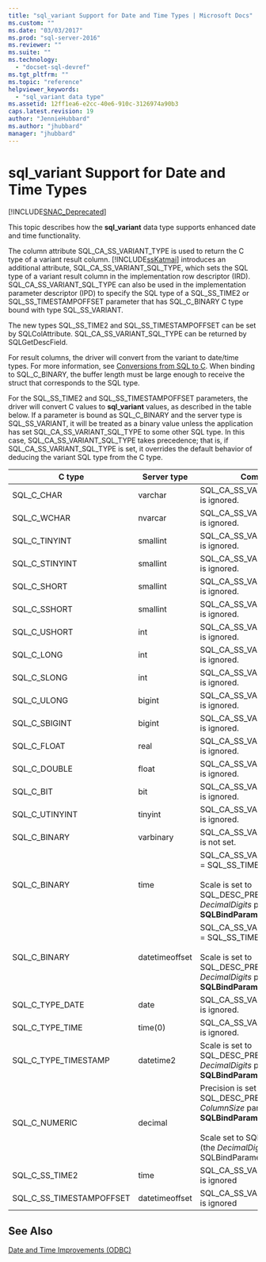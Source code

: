 ```yaml
---
title: "sql_variant Support for Date and Time Types | Microsoft Docs"
ms.custom: ""
ms.date: "03/03/2017"
ms.prod: "sql-server-2016"
ms.reviewer: ""
ms.suite: ""
ms.technology: 
  - "docset-sql-devref"
ms.tgt_pltfrm: ""
ms.topic: "reference"
helpviewer_keywords: 
  - "sql_variant data type"
ms.assetid: 12ff1ea6-e2cc-40e6-910c-3126974a90b3
caps.latest.revision: 19
author: "JennieHubbard"
ms.author: "jhubbard"
manager: "jhubbard"
---
```

# sql_variant Support for Date and Time Types
[!INCLUDE[SNAC_Deprecated](../../includes/snac-deprecated.md)]

  This topic describes how the **sql_variant** data type supports enhanced date and time functionality.  
  
 The column attribute SQL_CA_SS_VARIANT_TYPE is used to return the C type of a variant result column. [!INCLUDE[ssKatmai](../../includes/sskatmai-md.md)] introduces an additional attribute, SQL_CA_SS_VARIANT_SQL_TYPE, which sets the SQL type of a variant result column in the implementation row descriptor (IRD). SQL_CA_SS_VARIANT_SQL_TYPE can also be used in the implementation parameter descriptor (IPD) to specify the SQL type of a SQL_SS_TIME2 or SQL_SS_TIMESTAMPOFFSET parameter that has SQL_C_BINARY C type bound with type SQL_SS_VARIANT.  
  
 The new types SQL_SS_TIME2 and SQL_SS_TIMESTAMPOFFSET can be set by SQLColAttribute. SQL_CA_SS_VARIANT_SQL_TYPE can be returned by SQLGetDescField.  
  
 For result columns, the driver will convert from the variant to date/time types. For more information, see [Conversions from SQL to C](../../relational-databases/native-client-odbc-date-time/datetime-data-type-conversions-from-sql-to-c.md). When binding to SQL_C_BINARY, the buffer length must be large enough to receive the struct that corresponds to the SQL type.  
  
 For the SQL_SS_TIME2 and SQL_SS_TIMESTAMPOFFSET parameters, the driver will convert C values to **sql_variant** values, as described in the table below. If a parameter is bound as SQL_C_BINARY and the server type is SQL_SS_VARIANT, it will be treated as a binary value unless the application has set SQL_CA_SS_VARIANT_SQL_TYPE to some other SQL type. In this case, SQL_CA_SS_VARIANT_SQL_TYPE takes precedence; that is, if SQL_CA_SS_VARIANT_SQL_TYPE is set, it overrides the default behavior of deducing the variant SQL type from the C type.  
  
|C type|Server type|Comments|  
|------------|-----------------|--------------|  
|SQL_C_CHAR|varchar|SQL_CA_SS_VARIANT_SQL_TYPE is ignored.|  
|SQL_C_WCHAR|nvarcar|SQL_CA_SS_VARIANT_SQL_TYPE is ignored.|  
|SQL_C_TINYINT|smallint|SQL_CA_SS_VARIANT_SQL_TYPE is ignored.|  
|SQL_C_STINYINT|smallint|SQL_CA_SS_VARIANT_SQL_TYPE is ignored.|  
|SQL_C_SHORT|smallint|SQL_CA_SS_VARIANT_SQL_TYPE is ignored.|  
|SQL_C_SSHORT|smallint|SQL_CA_SS_VARIANT_SQL_TYPE is ignored.|  
|SQL_C_USHORT|int|SQL_CA_SS_VARIANT_SQL_TYPE is ignored.|  
|SQL_C_LONG|int|SQL_CA_SS_VARIANT_SQL_TYPE is ignored.|  
|SQL_C_SLONG|int|SQL_CA_SS_VARIANT_SQL_TYPE is ignored.|  
|SQL_C_ULONG|bigint|SQL_CA_SS_VARIANT_SQL_TYPE is ignored.|  
|SQL_C_SBIGINT|bigint|SQL_CA_SS_VARIANT_SQL_TYPE is ignored.|  
|SQL_C_FLOAT|real|SQL_CA_SS_VARIANT_SQL_TYPE is ignored.|  
|SQL_C_DOUBLE|float|SQL_CA_SS_VARIANT_SQL_TYPE is ignored.|  
|SQL_C_BIT|bit|SQL_CA_SS_VARIANT_SQL_TYPE is ignored.|  
|SQL_C_UTINYINT|tinyint|SQL_CA_SS_VARIANT_SQL_TYPE is ignored.|  
|SQL_C_BINARY|varbinary|SQL_CA_SS_VARIANT_SQL_TYPE is not set.|  
|SQL_C_BINARY|time|SQL_CA_SS_VARIANT_SQL_TYPE = SQL_SS_TIME2<br /><br /> Scale is set to SQL_DESC_PRECISION (the *DecimalDigits* parameter of **SQLBindParameter**).|  
|SQL_C_BINARY|datetimeoffset|SQL_CA_SS_VARIANT_SQL_TYPE = SQL_SS_TIMESTAMPOFFSET<br /><br /> Scale is set to SQL_DESC_PRECISION (the *DecimalDigits* parameter of **SQLBindParameter**).|  
|SQL_C_TYPE_DATE|date|SQL_CA_SS_VARIANT_SQL_TYPE is ignored.|  
|SQL_C_TYPE_TIME|time(0)|SQL_CA_SS_VARIANT_SQL_TYPE is ignored.|  
|SQL_C_TYPE_TIMESTAMP|datetime2|Scale is set to SQL_DESC_PRECISION (the *DecimalDigits* parameter of **SQLBindParameter**).|  
|SQL_C_NUMERIC|decimal|Precision is set to SQL_DESC_PRECISION (the *ColumnSize* parameter of **SQLBindParameter**).<br /><br /> Scale set to SQL_DESC_SCALE (the *DecimalDigits* parameter of SQLBindParameter).|  
|SQL_C_SS_TIME2|time|SQL_CA_SS_VARIANT_SQL_TYPE is ignored|  
|SQL_C_SS_TIMESTAMPOFFSET|datetimeoffset|SQL_CA_SS_VARIANT_SQL_TYPE is ignored|  
  
## See Also  
 [Date and Time Improvements &#40;ODBC&#41;](../../relational-databases/native-client-odbc-date-time/date-and-time-improvements-odbc.md)  
  
  